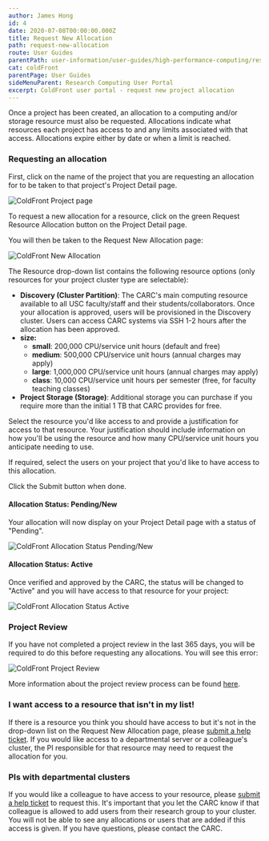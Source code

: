 ```yaml
---
author: James Hong
id: 4
date: 2020-07-08T00:00:00.000Z
title: Request New Allocation
path: request-new-allocation
route: User Guides
parentPath: user-information/user-guides/high-performance-computing/research-computing-user-portal
cat: coldFront
parentPage: User Guides
sideMenuParent: Research Computing User Portal
excerpt: ColdFront user portal - request new project allocation
---
```


Once a project has been created, an allocation to a computing and/or storage resource must also be requested. Allocations indicate what resources each project has access to and any limits associated with that access. Allocations expire either by date or when a limit is reached.

### Requesting an allocation

First, click on the name of the project that you are requesting an allocation for to be taken to that project's Project Detail page.

![ColdFront Project page](/images/coldfront_project_detail.gif)

To request a new allocation for a resource, click on the green Request Resource Allocation button on the Project Detail page.

You will then be taken to the Request New Allocation page:

![ColdFront New Allocation](/images/coldfront_allocationnew.png)

The Resource drop-down list contains the following resource options (only resources for your project cluster type are selectable):

* **Discovery (Cluster Partition)**: The CARC's main computing resource available to all USC faculty/staff and their students/collaborators. Once your allocation is approved, users will be provisioned in the Discovery cluster. Users can access CARC systems via SSH 1-2 hours after the allocation has been approved.
* **size:**
  * **small**: 200,000 CPU/service unit hours (default and free)
  * **medium**: 500,000 CPU/service unit hours (annual charges may apply)
  * **large**: 1,000,000 CPU/service unit hours (annual charges may apply)
  * **class**: 10,000 CPU/service unit hours per semester (free, for faculty teaching classes)
* **Project Storage (Storage)**: Additional storage you can purchase if you require more than the initial 1 TB that CARC provides for free.

Select the resource you'd like access to and provide a justification for access to that resource. Your justification should include information on how you'll be using the resource and how many CPU/service unit hours you anticipate needing to use.

If required, select the users on your project that you'd like to have access to this allocation.

Click the Submit button when done.

#### Allocation Status: Pending/New
Your allocation will now display on your Project Detail page with a status of "Pending".

![ColdFront Allocation Status Pending/New](/images/coldfront_allocationstatusnew.png)

#### Allocation Status: Active
Once verified and approved by the CARC, the status will be changed to "Active" and you will have access to that resource for your project:

![ColdFront Allocation Status Active](/images/coldfront_allocationstatusactive.png)

### Project Review
If you have not completed a project review in the last 365 days, you will be required to do this before requesting any allocations.  You will see this error:   

![ColdFront Project Review](/images/coldfront_projectreviewnotification.png)

More information about the project review process can be found [here](yearly-project-renewal).

### I want access to a resource that isn't in my list!
If there is a resource you think you should have access to but it's not in the drop-down list on the Request New Allocation page, please [submit a help ticket](/user-information/ticket-submission).  If you would like access to a departmental server or a colleague's cluster, the PI responsible for that resource may need to request the allocation for you.  

### PIs with departmental clusters

If you would like a colleague to have access to your resource, please [submit a help ticket](/user-information/ticket-submission) to request this. It's important that you let the CARC know if that colleague is allowed to add users from their research group to your cluster. You will not be able to see any allocations or users that are added if this access is given. If you have questions, please contact the CARC.

